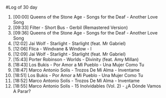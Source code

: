 #Log of 30 day

1. [00:00] Queens of the Stone Age - Songs for the Deaf - Another Love Song
1. [09:33] Filter - Short Bus - Gerbil (Remastered Version)
1. [09:36] Queens of the Stone Age - Songs for the Deaf - Another Love Song
1. [12:02] Jai Wolf - Starlight - Starlight (feat. Mr Gabriel)
1. [12:06] Flica - Windvane & Window - l
1. [12:09] Jai Wolf - Starlight - Starlight (feat. Mr Gabriel)
1. [15:43] Porter Robinson - Worlds - Divinity (feat. Amy Millan)
1. [18:43] Los Bukis - Por Amor a Mi Pueblo - Una Mujer Como Tu
1. [18:47] Marco Antonio Solís - Trozos De Mi Alma - Inventame
1. [18:51] Los Bukis - Por Amor a Mi Pueblo - Una Mujer Como Tu
1. [18:52] Marco Antonio Solís - Trozos De Mi Alma - Inventame
1. [18:55] Marco Antonio Solís - 15 Inolvidables (Vol. 2) - ¿A Dónde Vamos A Parar?
